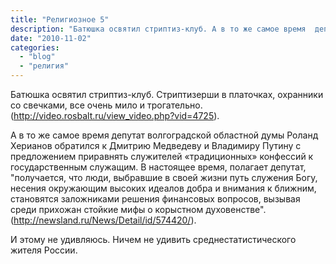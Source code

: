 ```yaml
---
title: "Религиозное 5"
description: "Батюшка освятил стриптиз-клуб. А в то же самое время  депутат волгоградской областной думы Роланд Херианов обратился к Дмитрию Медведеву и Владимиру Путину с предложением приравнять служителей «традиционных» конфессий к государственным служащим."
date: "2010-11-02"
categories: 
  - "blog"
  - "религия"
---
```


Батюшка освятил стриптиз-клуб. Стриптизерши в платочках, охранники со свечками, все очень мило и трогательно.(<a href="http://video.rosbalt.ru/view_video.php?vid=4725" rel="nofolloe">http://video.rosbalt.ru/view_video.php?vid=4725</a>).

А в то же самое время  депутат волгоградской областной думы Роланд Херианов обратился к Дмитрию Медведеву и Владимиру Путину с предложением приравнять служителей «традиционных» конфессий к государственным служащим. В настоящее время, полагает депутат, "получается, что люди, выбравшие в своей жизни путь служения Богу, несения окружающим высоких идеалов добра и внимания к ближним, становятся заложниками решения финансовых вопросов, вызывая среди прихожан стойкие мифы о корыстном духовенстве".(<a href="https://newsland.com/user/4296756165/content/deputat-poprosil-sdelat-sviashchennikov-gossluzhashchimi/4093093" rel="nofollow">http://newsland.ru/News/Detail/id/574420/</a>).

И этому не удивляюсь. Ничем не удивить среднестатистического жителя России.

 
